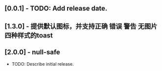 ## [0.0.1] - TODO: Add release date.
## [1.3.0] - 提供默认图标，并支持正确 错误 警告 无图片 四种样式的toast
## [2.0.0] - null-safe

* TODO: Describe initial release.
